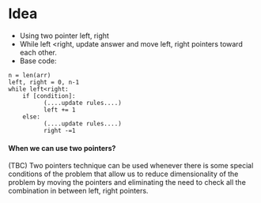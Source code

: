# Idea
- Using two pointer left, right
- While left <right, update answer and move left, right pointers toward each other.
- Base code:

```
n = len(arr)
left, right = 0, n-1
while left<right:
    if [condition]:
          (....update rules....)
          left += 1
    else:
          (....update rules....)
          right -=1
```
#### When we can use two pointers?
(TBC)
Two pointers technique can be used whenever there is some special conditions of the problem that allow us to reduce dimensionality of the problem by moving the pointers and eliminating the need to check all the combination in between left, right pointers.

